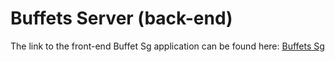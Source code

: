 # Buffets Server (back-end)

The link to the front-end Buffet Sg application can be found here: [Buffets Sg](https://github.com/guanjunming/buffets-sg)

